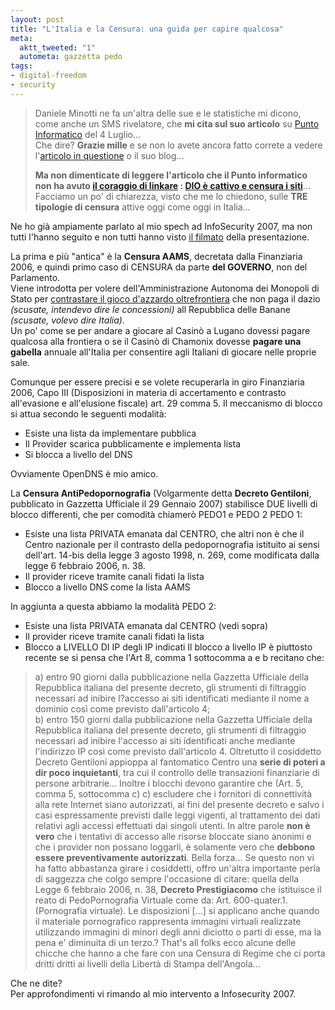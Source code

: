 ```yaml
--- 
layout: post
title: "L'Italia e la Censura: una guida per capire qualcosa"
meta: 
  aktt_tweeted: "1"
  autometa: gazzetta pedo
tags: 
- digital-freedom
- security
---
```

> Daniele Minotti ne fa un'altra delle sue e le statistiche mi dicono, come anche un SMS rivelatore, che **mi cita sul suo articolo** su [Punto Informatico](http://punto-informatico.it/p.aspx?i=2031873) del 4 Luglio...  
> Che dire? **Grazie mille** e se non lo avete ancora fatto correte a vedere l'[articolo in questione](http://punto-informatico.it/p.aspx?i=2031873) o il suo blog...
>  
> **Ma non dimenticate di leggere l'articolo che il Punto informatico non ha avuto [il coraggio di linkare](http://www.lastknight.com/2007/07/03/dio-e-cattivo-e-censura-i-siti/) : [DIO è cattivo e censura i siti](http://www.lastknight.com/2007/07/03/dio-e-cattivo-e-censura-i-siti/)**...
Facciamo un po' di chiarezza, visto che me lo chiedono, sulle **TRE tipologie di censura** attive oggi come oggi in Italia...  
  
Ne ho già ampiamente parlato al mio spech ad InfoSecurity 2007, ma non tutti l'hanno seguito e non tutti hanno visto [il filmato](http://www.lastknight.com/2007/03/03/eludere-i-controlli-di-polizia-il-video-completo/) della presentazione.  
  
La prima e più "antica" è la **Censura AAMS**, decretata dalla Finanziaria 2006, e quindi primo caso di CENSURA da parte **del GOVERNO**, non del Parlamento.  
Viene introdotta per volere dell'Amministrazione Autonoma dei Monopoli di Stato per [contrastare il gioco d'azzardo
oltrefrontiera](http://www.lastknight.com/2006/02/13/censura-11-dopo-sky-offline-i-siti-di-gioco-di-azzardo/) che non paga il dazio *(scusate, intendevo dire le
concessioni)* all Repubblica delle Banane *(scusate, volevo dire Italia)*.  
Un po' come se per andare a giocare al Casinò a Lugano
dovessi pagare qualcosa alla frontiera o se il Casinò di Chamonix dovesse **pagare una gabella** annuale all'Italia per consentire agli Italiani di giocare nelle proprie sale.  
  
Comunque per essere precisi e se volete recuperarla in giro Finanziaria 2006, Capo III (Disposizioni in materia di accertamento e contrasto all'evasione e all'elusione fiscale) art. 29 comma 5.
Il meccanismo di blocco si attua secondo le seguenti modalità:  
*  Esiste una lista da implementare pubblica
*  Il Provider scarica pubblicamente e implementa lista
*  Si blocca a livello del DNS
  
Ovviamente OpenDNS è mio amico.  
  
La **Censura AntiPedopornografia** (Volgarmente detta **Decreto Gentiloni**, pubblicato in
Gazzetta Ufficiale il 29 Gennaio 2007) stabilisce DUE livelli di blocco
differenti, che per comodità chiamerò PEDO1 e PEDO 2
PEDO 1:
*  Esiste una lista PRIVATA emanata dal CENTRO, che altri non è che il Centro nazionale per il contrasto della pedopornografia istituito ai sensi dell'art. 14-bis della legge 3 agosto 1998, n. 269, come modificata dalla legge 6 febbraio 2006, n. 38.
*  Il provider riceve tramite canali fidati la lista
*  Blocco a livello DNS come la lista AAMS
  
In aggiunta a questa abbiamo la modalità PEDO 2:
*  Esiste una lista PRIVATA emanata dal CENTRO (vedi sopra)
*  Il provider riceve tramite canali fidati la lista
*  Blocco a LIVELLO DI IP degli IP indicati
Il blocco a livello IP è piuttosto recente se si pensa che l'Art 8, comma 1 sottocomma a e b recitano che:
> a) entro 90 giorni dalla pubblicazione nella Gazzetta Ufficiale della Repubblica italiana del presente decreto, gli strumenti di filtraggio necessari ad inibire l?accesso ai siti identificati mediante il nome a dominio così come previsto dall'articolo 4;  
> b) entro 150 giorni dalla pubblicazione nella Gazzetta Ufficiale della Repubblica italiana del presente decreto, gli strumenti di filtraggio necessari ad inibire l'accesso ai siti identificati anche mediante l'indirizzo IP così come previsto dall'articolo 4.
Oltretutto il cosiddetto Decreto Gentiloni appioppa al fantomatico
Centro una **serie di poteri a dir poco inquietanti**, tra cui il controllo
delle transazioni finanziarie di persone arbitrarie...
Inoltre i blocchi devono garantire che (Art. 5, comma 5, sottocomma c)
> c)  escludere che i fornitori di connettività alla rete Internet siano autorizzati, ai fini del presente decreto e salvo i casi espressamente previsti dalle leggi vigenti, al trattamento dei dati relativi agli accessi effettuati dai singoli utenti.
In altre parole **non è vero** che i tentativi di accesso alle risorse bloccate siano anonimi e che i provider non possano loggarli, è solamente vero che **debbono essere preventivamente autorizzati**. Bella forza...
Se questo non vi ha fatto abbastanza girare i cosiddetti, offro un'altra importante perla di saggezza che colgo sempre l'occasione di citare: quella della Legge 6 febbraio 2006, n. 38, **Decreto Prestigiacomo** che istituisce il reato di PedoPornografia Virtuale come da:
> Art. 600-quater.1. (Pornografia virtuale). Le disposizioni [...] si applicano anche quando il materiale pornografico rappresenta immagini virtuali realizzate utilizzando immagini di minori degli anni diciotto o parti di esse, ma la pena e' diminuita di un terzo.?
That's all folks ecco alcune delle chicche che hanno a che fare con una
Censura di Regime che ci porta dritti dritti ai livelli della Libertà di
Stampa dell'Angola...  
  
Che ne dite?  
Per approfondimenti vi rimando al mio intervento a Infosecurity 2007.
   
